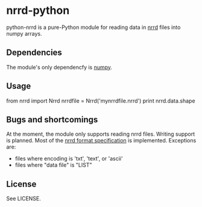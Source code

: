 nrrd-python
===========

python-nrrd is a pure-Python module for reading data in [nrrd][1] files into numpy arrays. 

[1]: http://teem.sourceforge.net/nrrd/

Dependencies
------------

The module's only dependencfy is [numpy][2].

[2]: http://numpy.scipy.org/

Usage
-----

from nrrd import Nrrd
nrrdfile = Nrrd('mynrrdfile.nrrd')
print nrrd.data.shape

Bugs and shortcomings
---------------------

At the moment, the module only supports reading nrrd files. Writing support is planned.
Most of the [nrrd format specification][3] is implemented. Exceptions are:
- files where encoding is 'txt', 'text', or 'ascii'
- files where "data file" is "LIST"

[3]: http://teem.sourceforge.net/nrrd/format.html

License
-------

See LICENSE.
